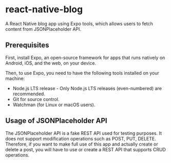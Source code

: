 # react-native-blog

A React Native blog app using Expo tools, which allows users to fetch content from JSONPlaceholder API.

## Prerequisites

First, install Expo, an open-source framework for apps that runs natively on Android, iOS, and the web, on your device.

Then, to use Expo, you need to have the following tools installed on your machine:

- Node.js LTS release - Only Node.js LTS releases (even-numbered) are recommended.
- Git for source control.
- Watchman (for Linux or macOS users).

## Usage of JSONPlaceholder API

The JSONPlaceholder API is a fake REST API used for testing purposes. It does not support modification operations such as POST, PUT, DELETE. Therefore, if you want to make full use of this app and actually create or delete a post, you will have to use or create a REST API that supports CRUD operations.

